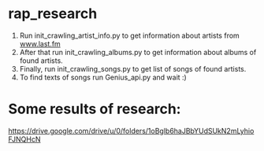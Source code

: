 # rap_research

1. Run init_crawling_artist_info.py to get information about artists from www.last.fm
2. After that run init_crawling_albums.py to get information about albums of found artists.
3. Finally, run init_crawling_songs.py to get list of songs of found artists.
4. To find texts of songs run Genius_api.py and wait :) 

# Some results of research:
https://drive.google.com/drive/u/0/folders/1oBglb6haJBbYUdSUkN2mLyhioFJNQHcN
